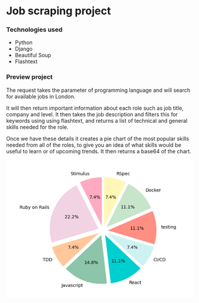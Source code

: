 # Job scraping project

### Technologies used

- Python
- Django
- Beautiful Soup
- Flashtext

### Preview project
The request takes the parameter of programming language and will search for available jobs in London. 

It will then return important information about each role such as job title, company and level. It then takes the job description and filters this for keywords using using flashtext, and returns a list of technical and general skills needed for the role.

Once we have these details it creates a pie chart of the most popular skills needed from all of the roles, to give you an idea of what skills would be useful to learn or of upcoming trends. It then returns a base64 of the chart.

<img src="./readme/key-skills.png" alt='key-skills-chart' width="600" />

